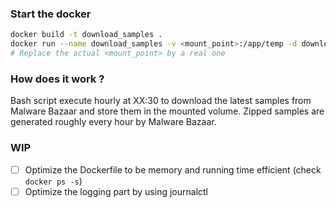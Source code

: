 
### Start the docker

```bash
docker build -t download_samples .
docker run --name download_samples -v <mount_point>:/app/temp -d download_samples
# Replace the actual <mount_point> by a real one
```

### How does it work ?

Bash script execute hourly at XX:30 to download the latest samples from Malware Bazaar and store them in the mounted volume.
Zipped samples are generated roughly every hour by Malware Bazaar.

### WIP

- [ ] Optimize the Dockerfile to be memory  and running time efficient (check `docker ps -s`)
- [ ] Optimize the logging part by using journalctl